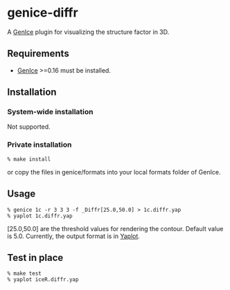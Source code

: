 # genice-diffr

A [GenIce](https://github.com/vitroid/GenIce) plugin for visualizing the structure factor in 3D.

## Requirements

* [GenIce](https://github.com/vitroid/GenIce) >=0.16 must be installed.

## Installation

### System-wide installation

Not supported.

### Private installation

    % make install
or copy the files in genice/formats into your local formats folder of GenIce.

## Usage

	% genice 1c -r 3 3 3 -f _Diffr[25.0,50.0] > 1c.diffr.yap
	% yaplot 1c.diffr.yap

[25.0,50.0] are the threshold values for rendering the contour.  Default value is 5.0.
Currently, the output format is in [Yaplot](https://github.com/vitroid/Yaplot).

## Test in place

    % make test
    % yaplot iceR.diffr.yap


